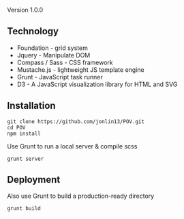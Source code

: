 Version 1.0.0

## **Technology** ##
* Foundation - grid system
* Jquery - Manipulate DOM
* Compass / Sass - CSS framework
* Mustache.js - lightweight JS template engine
* Grunt - JavaScript task runner
* D3 - A JavaScript visualization library for HTML and SVG

## **Installation** ##


```
git clone https://github.com/jonlin13/POV.git
cd POV
npm install
```

Use Grunt to run a local server & compile scss


```
grunt server
```






## **Deployment** ##

Also use Grunt to build a production-ready directory


```
grunt build
```